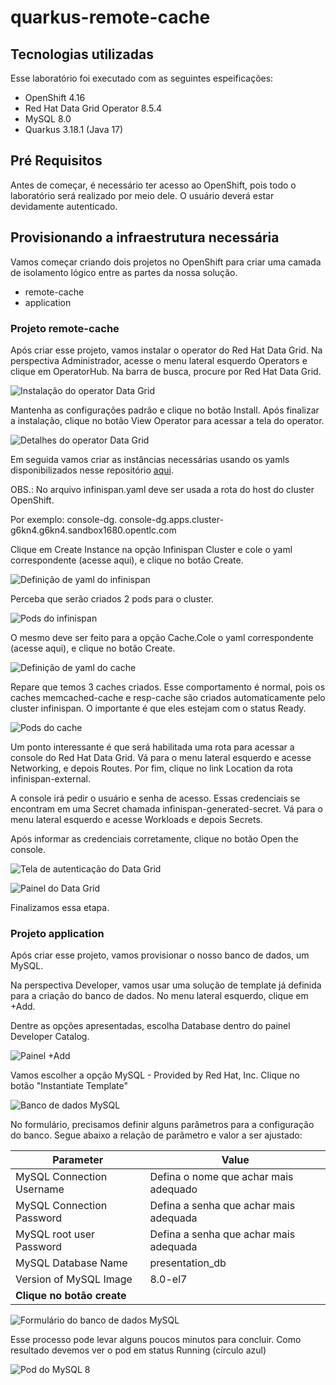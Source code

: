 # quarkus-remote-cache


## Tecnologias utilizadas

Esse laboratório foi executado com as seguintes espeificações:

- OpenShift 4.16
- Red Hat Data Grid Operator 8.5.4
- MySQL 8.0
- Quarkus 3.18.1 (Java 17)

## Pré Requisitos

Antes de começar, é necessário ter acesso ao OpenShift, pois todo o laboratório será realizado por meio dele. O usuário deverá estar devidamente autenticado.


## Provisionando a infraestrutura necessária

Vamos começar criando dois projetos no OpenShift para criar uma camada de isolamento lógico entre as partes da nossa solução.
- remote-cache
- application

### Projeto remote-cache

Após criar esse projeto, vamos instalar o operator do Red Hat Data Grid. Na perspectiva Administrador, acesse o menu lateral esquerdo Operators e clique em OperatorHub. Na barra de busca, procure por Red Hat Data Grid.

![Instalação do operator Data Grid](/images/operator-data-grid.png)

Mantenha as configurações padrão e clique no botão Install. Após finalizar a instalação, clique no botão View Operator para acessar a tela do operator.

![Detalhes do operator Data Grid](/images/operator-data-grid-details.png)


Em seguida vamos criar as instâncias necessárias usando os yamls disponibilizados nesse repositório [aqui](/infra/openshift/data-grid/).

OBS.: No arquivo infinispan.yaml deve ser usada a rota do host do cluster OpenShift. 

Por exemplo:
console-dg.<cluster-hostname>
console-dg.apps.cluster-g6kn4.g6kn4.sandbox1680.opentlc.com

Clique em Create Instance na opção Infinispan Cluster e cole o yaml correspondente (acesse aqui), e clique no botão Create.

![Definição de yaml do infinispan](/images/infinispan-yaml.png)

Perceba que serão criados 2 pods para o cluster.

![Pods do infinispan](/images/infinispan-pods.png)

O mesmo deve ser feito para a opção Cache.Cole o yaml correspondente (acesse aqui), e clique no botão Create.

![Definição de yaml do cache](/images/cache-yaml.png)

Repare que temos 3 caches criados. Esse comportamento é normal, pois os caches memcached-cache e resp-cache são criados automaticamente pelo cluster infinispan. O importante é que eles estejam com o status Ready.

![Pods do cache](/images/cache-pods.png)

Um ponto interessante é que será habilitada uma rota para acessar a console do Red Hat Data Grid. Vá para o menu lateral esquerdo e acesse Networking, e depois Routes. Por fim, clique no link Location da rota infinispan-external.

A console irá pedir o usuário e senha de acesso. Essas credenciais se encontram em uma Secret chamada infinispan-generated-secret. Vá para o menu lateral esquerdo e acesse Workloads e depois Secrets.

Após informar as credenciais corretamente, clique no botão Open the console.

![Tela de autenticação do Data Grid](/images/dg-console-auth.png)

![Painel do Data Grid](/images/dg-console-panel.png)


Finalizamos essa etapa.

### Projeto application

Após criar esse projeto, vamos provisionar o nosso banco de dados, um MySQL.

Na perspectiva Developer, vamos usar uma solução de template já definida para a criação do banco de dados. No menu lateral esquerdo, clique em +Add.


Dentre as opções apresentadas, escolha Database dentro do painel Developer Catalog.

![Painel +Add](/images/developer-perspective-add.png)

Vamos escolher a opção MySQL - Provided by Red Hat, Inc. Clique no botão "Instantiate Template"

![Banco de dados MySQL](/images/mysql-db-install.png)

No formulário, precisamos definir alguns parâmetros para a configuração do banco. Segue abaixo a relação de parâmetro e valor a ser ajustado:

| Parameter | Value |
| ----- | ----- |
|MySQL Connection Username |Defina o nome que achar mais adequado|
|MySQL Connection Password | Defina a senha que achar mais adequada|
|MySQL root user Password |Defina a senha que achar mais adequada|
|MySQL Database Name| presentation_db|
|Version of MySQL Image | 8.0-el7|
|**Clique no botão create**|

![Formulário do banco de dados MySQL](/images/mysql-db-form.png)

Esse processo pode levar alguns poucos minutos para concluir. Como resultado devemos ver o pod em status Running (círculo azul)

![Pod do MySQL 8](/images/mysql-pod.png)